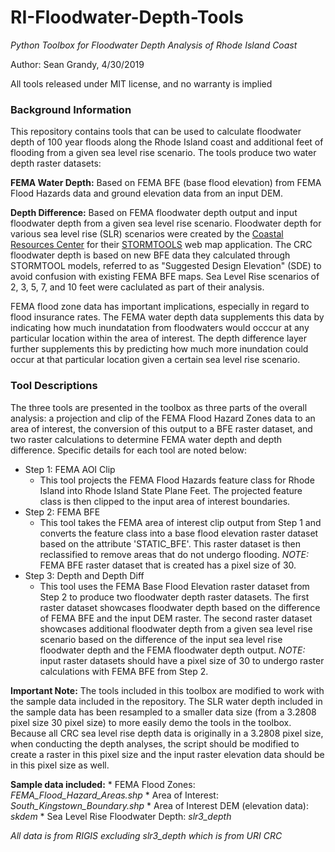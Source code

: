 # RI-Floodwater-Depth-Tools
*Python Toolbox for Floodwater Depth Analysis of Rhode Island Coast*

Author: Sean Grandy, 4/30/2019

All tools released under MIT license, and no warranty is implied

### Background Information
This repository contains tools that can be used to calculate floodwater depth of 100 year floods along the Rhode Island coast and additional feet of flooding from a given sea level rise scenario. The tools produce two water depth raster datasets:

**FEMA Water Depth:** Based on FEMA BFE (base flood elevation) from FEMA Flood Hazards data and ground elevation data from an input DEM.

**Depth Difference:** Based on FEMA floodwater depth output and input floodwater depth from a given sea level rise scenario. Floodwater depth for various sea level rise (SLR) scenarios were created by the [Coastal Resources Center](https://crc-uri.maps.arcgis.com/apps/MapSeries/index.html?appid=3ba5c4d9c0744392bec2f4afb6ee2286) for their [STORMTOOLS](https://crc-uri.maps.arcgis.com/home/item.html?id=660713aa75c64d54bd48c6d0014b26a9) web map application. The CRC floodwater depth is based on new BFE data they calculated through STORMTOOL models, referred to as "Suggested Design Elevation" (SDE) to avoid confusion with existing FEMA BFE maps. Sea Level Rise scenarios of 2, 3, 5, 7, and 10 feet were caclulated as part of their analysis.

FEMA flood zone data has important implications, especially in regard to flood insurance rates. The FEMA water depth data supplements this data by indicating how much inundatation from floodwaters would occcur at any particular location within the area of interest. The depth difference layer further supplements this by predicting how much more inundation could occur at that particular location given a certain sea level rise scenario. 

### Tool Descriptions 
The three tools are presented in the toolbox as three parts of the overall analysis: a projection and clip of the FEMA Flood Hazard Zones data to an area of interest, the conversion of this output to a BFE raster dataset, and two raster calculations to determine FEMA water depth and depth difference. Specific details for each tool are noted below:

* Step 1: FEMA AOI Clip
  * This tool projects the FEMA Flood Hazards feature class for Rhode Island into Rhode Island State Plane Feet. The projected feature class is then clipped to the input area of interest boundaries. 
* Step 2: FEMA BFE
  * This tool takes the FEMA area of interest clip output from Step 1 and converts the feature class into a base flood elevation raster dataset based on the attribute 'STATIC_BFE'. This raster dataset is then reclassified to remove areas that do not undergo flooding. *NOTE:* FEMA BFE raster dataset that is created has a pixel size of 30.
* Step 3: Depth and Depth Diff
  * This tool uses the FEMA Base Flood Elevation raster dataset from Step 2 to produce two floodwater depth raster datasets. The first raster dataset showcases floodwater depth based on the difference of FEMA BFE and the input DEM raster. The second raster dataset showcases additional floodwater depth from a given sea level rise scenario based on the difference of the input sea level rise floodwater depth and the FEMA floodwater depth output. *NOTE:* input raster datasets should have a pixel size of 30 to undergo raster calculations with FEMA BFE from Step 2.

**Important Note:** The tools included in this toolbox are modified to work with the sample data included in the repository. The SLR water depth included in the sample data has been resampled to a smaller data size (from a 3.2808 pixel size 30 pixel size) to more easily demo the tools in the toolbox. Because all CRC sea level rise depth data is originally in a 3.2808 pixel size, when conducting the depth analyses, the script should be modified to create a raster in this pixel size and the input raster elevation data should be in this pixel size as well.

**Sample data included:** * FEMA Flood Zones: *FEMA_Flood_Hazard_Areas.shp*
                          * Area of Interest: *South_Kingstown_Boundary.shp* 
                          * Area of Interest DEM (elevation data): *skdem*
                          * Sea Level Rise Floodwater Depth: *slr3_depth* 

*All data is from RIGIS excluding slr3_depth which is from URI CRC*

